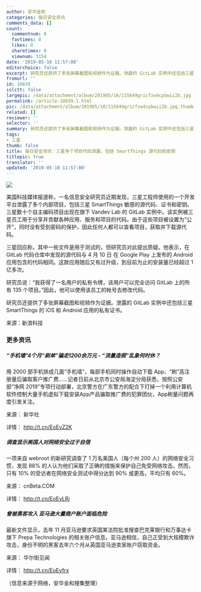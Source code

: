 ```yaml
---
author: 安华金和
categories: 每日安全资讯
comments_data: []
count:
  commentnum: 0
  favtimes: 0
  likes: 0
  sharetimes: 0
  viewnum: 3154
date: '2019-05-10 11:57:00'
editorchoice: false
excerpt: 研究员还提供了多张屏幕截图和视频作为证据。泄露的 GitLab 实例中还包括三星 SmartThings 的 iOS 和 Android 应用的私有证书。
fromurl: ''
id: 10839
islctt: false
largepic: /data/attachment/album/201905/10/115649gricfzw4cpbwii2b.jpg
permalink: /article-10839-1.html
pic: /data/attachment/album/201905/10/115649gricfzw4cpbwii2b.jpg.thumb.jpg
related: []
reviewer: ''
selector: ''
summary: 研究员还提供了多张屏幕截图和视频作为证据。泄露的 GitLab 实例中还包括三星 SmartThings 的 iOS 和 Android 应用的私有证书。
tags:
- 三星
thumb: false
title: 每日安全资讯：三星多个项目代码泄露，包括 SmartThings 源代码和密钥
titlepic: true
translator: ''
updated: '2019-05-10 11:57:00'
---
```


![](/data/attachment/album/201905/10/115649gricfzw4cpbwii2b.jpg)


美国科技媒体报道称，一名信息安全研究员近期发现，三星工程师使用的一个开发平台泄露了多个内部项目，包括三星 SmartThings 敏感的源代码、证书和密钥。三星数十个自主编码项目出现在旗下 Vandev Lab 的 GitLab 实例中。该实例被三星员工用于分享并贡献各种应用、服务和项目的代码。由于这些项目被设置为“公开”，同时没有受到密码的保护，因此任何人都可以查看项目，获取并下载源代码。


三星回应称，其中一些文件是用于测试的，但研究员对此提出质疑。他表示，在 GitLab 代码仓库中发现的源代码与 4 月 10 日 在 Google Play 上发布的 Android 应用包含的代码相同。这款应用随后又有过升级，到目前为止的安装量已经超过 1 亿多次。


研究员说：“我获得了一名用户的私有令牌，该用户可以完全访问 GitLab 上的所有 135 个项目。”因此，他可以使用该员工的帐号去修改代码。


研究员还提供了多张屏幕截图和视频作为证据。泄露的 GitLab 实例中还包括三星 SmartThings 的 iOS 和 Android 应用的私有证书。


来源：新浪科技


### 更多资讯


##### “手机墙”4个月“刷单”骗走1200余万元 - “流量造假”乱象何时休？


用 2000 部手机排成几面“手机墙”，每部手机同时操作自动下载 App、“刷”高注册量后骗取客户推广费……记者日前从北京市公安局海淀分局获悉，按照公安部“净网 2019”专项行动部署，北京警方在广东警方的配合下打掉一个利用计算机软件控制大量手机虚拟下载安装App产品骗取推广费的犯罪团伙，App刷量问题再度引发关注。


来源： 新华社


详情： <http://t.cn/EoEvZ2K> 


##### 调查显示美国人对网络安全过于自信


一项来自 webroot 的新研究调查了 1 万名美国人（每个州 200 人）的网络安全习惯，发现 88% 的人认为他们采取了正确的措施来保护自己免受网络攻击。然而，只有 10% 的受访者在网络安全测试中得分达到 90% 或更高，平均只有 60%。


来源： cnBeta.COM


详情： <http://t.cn/EoEvLRj> 


##### 曾被黑客攻入 亚马逊大量商户账户面临危险


最新文件显示，去年 11 月亚马逊要求英国某法院批准搜查巴克莱银行和万事达卡旗下 Prepa Technologies 的相关账户信息。亚马逊相信，自己正受到大规模欺诈攻击，身份不明的黑客去年六个月从英国亚马逊卖家账户窃取资金。


来源： 华尔街见闻


详情： <http://t.cn/EoEvfrx> 


（信息来源于网络，安华金和搜集整理）